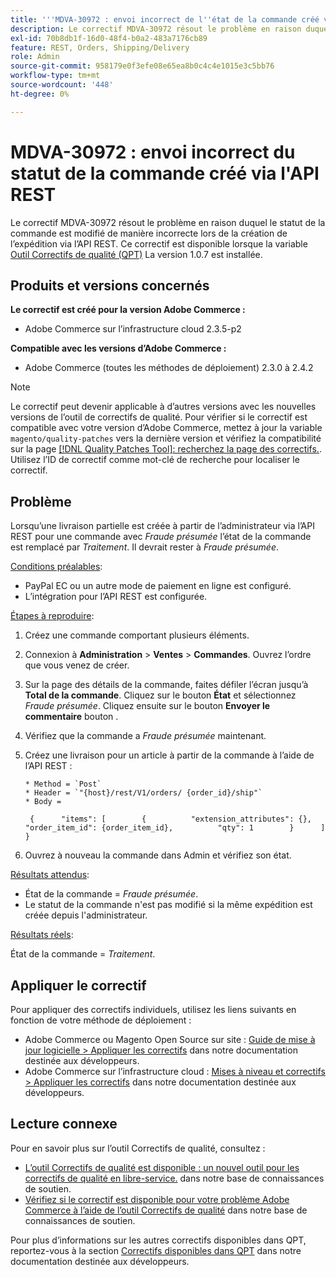 ```yaml
---
title: '''MDVA-30972 : envoi incorrect de l''état de la commande créé via l''API REST'''
description: Le correctif MDVA-30972 résout le problème en raison duquel le statut de la commande est modifié de manière incorrecte lors de la création de l’expédition via l’API REST. Ce correctif est disponible lorsque l’[outil de correctifs de qualité (QPT)](/help/announcements/adobe-commerce-announcements/magento-quality-patches-released-new-tool-to-self-serve-quality-patches.md) 1.0.7 est installé.
exl-id: 70b8db1f-16d0-48f4-b0a2-483a7176cb89
feature: REST, Orders, Shipping/Delivery
role: Admin
source-git-commit: 958179e0f3efe08e65ea8b0c4c4e1015e3c5bb76
workflow-type: tm+mt
source-wordcount: '448'
ht-degree: 0%

---
```


# MDVA-30972 : envoi incorrect du statut de la commande créé via l&#39;API REST

Le correctif MDVA-30972 résout le problème en raison duquel le statut de la commande est modifié de manière incorrecte lors de la création de l’expédition via l’API REST. Ce correctif est disponible lorsque la variable [Outil Correctifs de qualité (QPT)](/help/announcements/adobe-commerce-announcements/magento-quality-patches-released-new-tool-to-self-serve-quality-patches.md) La version 1.0.7 est installée.

## Produits et versions concernés

**Le correctif est créé pour la version Adobe Commerce :**

* Adobe Commerce sur l’infrastructure cloud 2.3.5-p2

**Compatible avec les versions d’Adobe Commerce :**

* Adobe Commerce (toutes les méthodes de déploiement) 2.3.0 à 2.4.2

>[!NOTE]
>
>Le correctif peut devenir applicable à d’autres versions avec les nouvelles versions de l’outil de correctifs de qualité. Pour vérifier si le correctif est compatible avec votre version d’Adobe Commerce, mettez à jour la variable `magento/quality-patches` vers la dernière version et vérifiez la compatibilité sur la page [[!DNL Quality Patches Tool]: recherchez la page des correctifs.](https://devdocs.magento.com/quality-patches/tool.html#patch-grid). Utilisez l’ID de correctif comme mot-clé de recherche pour localiser le correctif.

## Problème

Lorsqu’une livraison partielle est créée à partir de l’administrateur via l’API REST pour une commande avec *Fraude présumée* l’état de la commande est remplacé par *Traitement*. Il devrait rester à *Fraude présumée*.

<u>Conditions préalables</u>:

* PayPal EC ou un autre mode de paiement en ligne est configuré.
* L’intégration pour l’API REST est configurée.

<u>Étapes à reproduire</u>:

1. Créez une commande comportant plusieurs éléments.
1. Connexion à **Administration** > **Ventes** > **Commandes**. Ouvrez l’ordre que vous venez de créer.
1. Sur la page des détails de la commande, faites défiler l’écran jusqu’à **Total de la commande**. Cliquez sur le bouton **État** et sélectionnez *Fraude présumée*. Cliquez ensuite sur le bouton **Envoyer le commentaire** bouton .
1. Vérifiez que la commande a *Fraude présumée* maintenant.
1. Créez une livraison pour un article à partir de la commande à l’aide de l’API REST :

   ```
   * Method = `Post`
   * Header = `"{host}/rest/V1/orders/ {order_id}/ship"`
   * Body =
   ```

   ```
    {      "items": [        {          "extension_attributes": {},          "order_item_id": {order_item_id},          "qty": 1        }      ]    }
   ```

1. Ouvrez à nouveau la commande dans Admin et vérifiez son état.

<u>Résultats attendus</u>:

* État de la commande = *Fraude présumée*.
* Le statut de la commande n&#39;est pas modifié si la même expédition est créée depuis l&#39;administrateur.

<u>Résultats réels</u>:

État de la commande = *Traitement*.

## Appliquer le correctif

Pour appliquer des correctifs individuels, utilisez les liens suivants en fonction de votre méthode de déploiement :

* Adobe Commerce ou Magento Open Source sur site : [Guide de mise à jour logicielle > Appliquer les correctifs](https://devdocs.magento.com/guides/v2.4/comp-mgr/patching/mqp.html) dans notre documentation destinée aux développeurs.
* Adobe Commerce sur l’infrastructure cloud : [Mises à niveau et correctifs > Appliquer les correctifs](https://devdocs.magento.com/cloud/project/project-patch.html) dans notre documentation destinée aux développeurs.

## Lecture connexe

Pour en savoir plus sur l’outil Correctifs de qualité, consultez :

* [L’outil Correctifs de qualité est disponible : un nouvel outil pour les correctifs de qualité en libre-service.](/help/announcements/adobe-commerce-announcements/magento-quality-patches-released-new-tool-to-self-serve-quality-patches.md) dans notre base de connaissances de soutien.
* [Vérifiez si le correctif est disponible pour votre problème Adobe Commerce à l’aide de l’outil Correctifs de qualité](/help/support-tools/patches-available-in-qpt-tool/check-patch-for-magento-issue-with-magento-quality-patches.md) dans notre base de connaissances de soutien.

Pour plus d’informations sur les autres correctifs disponibles dans QPT, reportez-vous à la section [Correctifs disponibles dans QPT](https://devdocs.magento.com/quality-patches/tool.html#patch-grid) dans notre documentation destinée aux développeurs.
